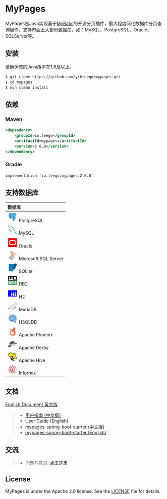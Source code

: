 # MyPages

MyPages是Java实现基于[MyBatis](https://github.com/mybatis/mybatis-3)的开源分页插件，最大程度简化数据库分页查询操作，支持市面上大部分数据库，如：MySQL、PostgreSQL、Oracle、SQLServer等。

## 安装

请确保您的Java版本在1.8及以上。

```bash
$ git clone https://github.com/yihleego/mypages.git
$ cd mypages
$ mvn clean install
```

## 依赖

### Maven

```xml
<dependency>
    <groupId>io.leego</groupId>
    <artifactId>mypages</artifactId>
    <version>2.0.0</version>
</dependency>
```

### Gradle

```xml
implementation 'io.leego:mypages:2.0.0'
```

## 支持数据库

|数据库|
|:---|
|![PostgreSQL](docs/databases/postgresql.svg) PostgreSQL|
|![MySQL](docs/databases/mysql.svg) MySQL|
|![Oracle](docs/databases/oracle.svg) Oracle|
|![Microsoft SQL Server](docs/databases/sql_server.svg) Microsoft SQL Server|
|![SQLite](docs/databases/sqlite.svg) SQLite|
|![DB2](docs/databases/db2.svg) DB2|
|![H2](docs/databases/h2.svg) H2|
|![MariaDB](docs/databases/mariadb.svg) MariaDB|
|![HSQLDB](docs/databases/hsqldb.svg) HSQLDB|
|![Apache Phoenix](docs/databases/apache_phoenix.svg) Apache Phoenix|
|![Apache Derby](docs/databases/apache_derby.svg) Apache Derby|
|![Apache Hive](docs/databases/hive.svg) Apache Hive|
|![Informix](docs/databases/informix.svg) Informix|

## 文档

[English Document 英文版](README.md)

> * [用户指南 (中文版)](mypages/README.ZH_CN.md)
> * [User Guide (English)](mypages/README.md)
> * [mypages-spring-boot-starter (中文版)](mypages-spring-boot-starter/README.ZH_CN.md)
> * [mypages-spring-boot-starter (English)](mypages-spring-boot-starter/README.md)

## 交流

> * 问题与意见: [点击这里](https://github.com/yihleego/mypages/issues)

## License

MyPages is under the Apache 2.0 license. See the [LICENSE](LICENSE.txt) file for details.